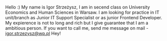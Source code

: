 Hello :)
My name is Igor Strzeżysz, I am in secend class on University Economics and Human Sciences in Warsaw.
I am looking for practice in IT unit/branch as Junior IT Support Specialist or as junior Frontend Developer. My expierence is not to long and rich but I give guarantee that I am a ambitious person.
If you want to call me, send me message on mail - igor.strzezysz@wp.pl
Hey!
